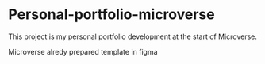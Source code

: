 # Personal-portfolio-microverse
This project is my personal portfolio development at the start of Microverse.

Microverse alredy prepared template in figma 
